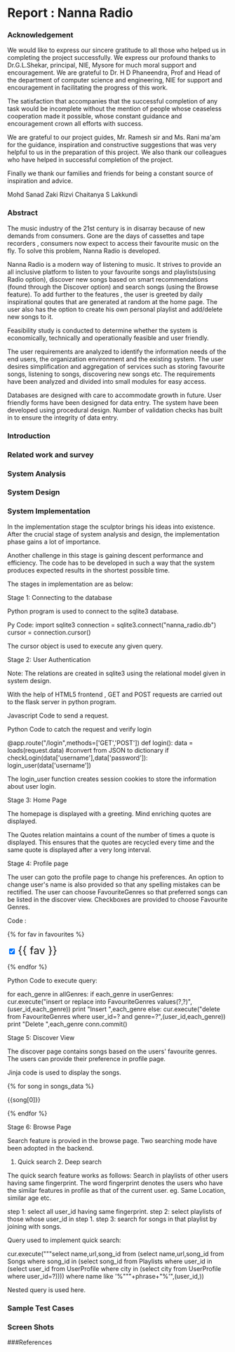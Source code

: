 Report : Nanna Radio
====================

### Acknowledgement

We would like to express our sincere gratitude to all those who helped us in completing the project successfully. We express our profound thanks to Dr.G.L.Shekar, principal, NIE, Mysore for much moral support and encouragement.
We are grateful to Dr. H D Phaneendra, Prof and Head of the department of computer science and engineering, NIE for support and encouragement in facilitating the progress of this work.

The satisfaction that accompanies that the successful completion of any task would be incomplete without the mention of people whose ceaseless cooperation made it possible, whose constant guidance and encouragement crown all efforts with success.

We are grateful to our project guides, Mr. Ramesh sir and Ms. Rani ma'am for the guidance, inspiration and constructive suggestions that was very helpful to us in the preparation of this project. 
We also thank our colleagues who have helped in successful completion of the project.

Finally we thank our families and friends for being a constant source of inspiration and advice.
  
Mohd Sanad Zaki Rizvi
Chaitanya S Lakkundi

### Abstract

The music industry of the 21st century is in disarray because of new demands from consumers. Gone are the days of cassettes and tape recorders , consumers now expect to access their favourite music on the fly. To solve this problem, Nanna Radio is developed.

Nanna Radio is a modern way of listening to music. It strives to provide an all inclusive platform to listen to your favourite songs and playlists(using Radio option), discover new songs based on smart recommendations (found through the Discover option) and search songs (using the Browse feature). To add further to the features , the user is greeted by daily inspirational qoutes that are generated at random at the home page. The user also has the option to create his own personal playlist and add/delete new songs to it.

Feasibility study is conducted to determine whether the system is economically, technically and operationally feasible and user friendly. 

The user requirements are analyzed to identify the information needs of the end users, the organization environment and the existing system. The user desires simplification and aggregation of services such as storing favourite songs, listening to songs, discovering new songs etc. The requirements have been analyzed and divided into small modules for easy access.
	
Databases are designed with care to accommodate growth in future. User friendly forms have been designed for data entry.  The system have been developed using procedural design. Number of validation checks has built in to ensure the integrity of data entry.

### Introduction

### Related work and survey

### System Analysis

### System Design

### System Implementation

In the implementation stage the sculptor brings his ideas into existence. After the crucial stage of system analysis and design, the implementation phase gains a lot of importance.

Another challenge in this stage is gaining descent performance and efficiency. The code has to be developed in such a way that the system produces expected results in the shortest possible time.

The stages in implementation are as below:

Stage 1:	Connecting to the database

Python program is used to connect to the sqlite3 database.

Py Code:
	import sqlite3
	connection = sqlite3.connect("nanna_radio.db")
	cursor = connection.cursor()

The cursor object is used to execute any given query.

Stage 2:	User Authentication

Note: The relations are created in sqlite3 using the relational model given in system design.

With the help of HTML5 frontend , GET and POST requests are carried out to the flask server in python program.

Javascript Code to send a request.

<script type="text/javascript">
	/* Code to get the parameters from input fields */
	var params = {
		first: "Chaitanya"
		last: "Lakkundi"
		...
	}
	var xhr = new XMLHTTpRequest();
	xhr.open('POST','/login',true);
    xhr.send(JSON.stringify(params));
    /* Send as a JSON object */
</script>

Python Code to catch the request and verify login

@app.route("/login",methods=['GET','POST'])
def login():
	data = loads(request.data) #convert from JSON to dictionary
	if checkLogin(data['username'],data['password']):
		login_user(data['username'])

The login_user function creates session cookies to store the information about user login.

Stage 3:	Home Page

The homepage is displayed with a greeting. Mind enriching quotes are displayed. 

The Quotes relation maintains a count of the number of times a quote is displayed. This ensures that the quotes are recycled every time and the same quote is displayed after a very long interval.

Stage 4:	Profile page

The user can goto the profile page to change his preferences.
An option to change user's name is also provided so that any spelling mistakes can be rectified.
The user can choose FavouriteGenres so that preferred songs can be listed in the discover view.
Checkboxes are provided to choose Favourite Genres.

Code :

{% for fav in favourites %}

  <p>
  <input type="checkbox" id="{{ fav }}" checked="True" />
  <label for="{{ fav }}" style="font-size: 24px;
                                color: inherit;" >
                                {{ fav }}</label>
  </p>
{% endfor %}

Python Code to execute query:

for each_genre in allGenres:
            if each_genre in userGenres:
                cur.execute("insert or replace into FavouriteGenres values(?,?)",(user_id,each_genre))
                print "Insert ",each_genre
            else:
                cur.execute("delete from FavouriteGenres where user_id=? and genre=?",(user_id,each_genre))
                print "Delete ",each_genre
        conn.commit()

Stage 5:	Discover View

The discover page contains songs based on the users' favourite genres.
The users can provide their preference in profile page.

Jinja code is used to display the songs.

{% for song in songs_data %}
	<p> {{song[0]}} </p>
	<!-- code to display songs in required format -->
{% endfor %}

Stage 6:	Browse Page

Search feature is provied in the browse page. Two searching mode have been adopted in the backend.
1. Quick search 	2. Deep search

The quick search feature works as follows:
Search in playlists of other users having same fingerprint.
The word fingerprint denotes the users who have the similar features in profile as that of the current user. eg. Same Location, similar age etc.

step 1: select all user_id having same fingerprint.
step 2: select playlists of those whose user_id in step 1.
step 3: search for songs in that playlist by joining with songs.

Query used to implement quick search:

cur.execute("""select name,url,song_id from
           (select name,url,song_id from Songs where song_id in
           (select song_id from Playlists where user_id in
           (select user_id from UserProfile
              where city in
           (select city from UserProfile
              where user_id=?)))) where name like '%"""+phrase+"%'",(user_id,))        

Nested query is used here.

### Sample Test Cases

### Screen Shots

###References

